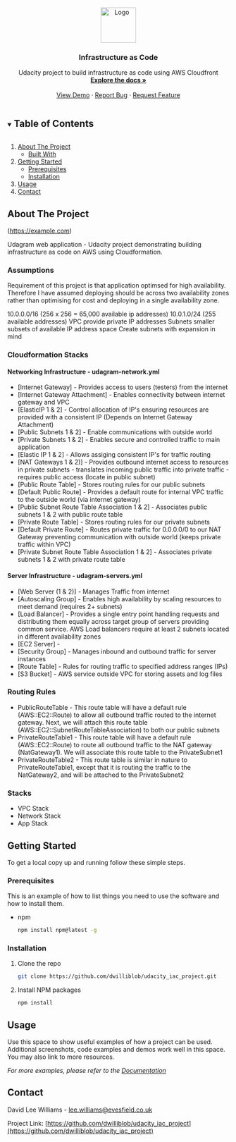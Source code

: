 <!--
*** Thanks for checking out the Best-README-Template. If you have a suggestion
*** that would make this better, please fork the repo and create a pull request
*** or simply open an issue with the tag "enhancement".
*** Thanks again! Now go create something AMAZING! :D
***
***
***
*** To avoid retyping too much info. Do a search and replace for the following:
*** dwilliblob, udacity_iac_project, twitter_handle, lee.williams@evesfield.co.uk, Infrastructure as Code, Udacity project to build infrastructure as code using AWS Cloudfront
-->



<!-- PROJECT SHIELDS -->
<!--
*** I'm using markdown "reference style" links for readability.
*** Reference links are enclosed in brackets [ ] instead of parentheses ( ).
*** See the bottom of this document for the declaration of the reference variables
*** for contributors-url, forks-url, etc. This is an optional, concise syntax you may use.
*** https://www.markdownguide.org/basic-syntax/#reference-style-links
-->


<!-- PROJECT LOGO -->
<br />
<p align="center">
  <a href="https://github.com/dwilliblob/udacity_iac_project">
    <img src="images/logo.png" alt="Logo" width="80" height="80">
  </a>

  <h3 align="center">Infrastructure as Code</h3>

  <p align="center">
    Udacity project to build infrastructure as code using AWS Cloudfront
    <br />
    <a href="https://github.com/dwilliblob/udacity_iac_project"><strong>Explore the docs »</strong></a>
    <br />
    <br />
    <a href="https://github.com/dwilliblob/udacity_iac_project">View Demo</a>
    ·
    <a href="https://github.com/dwilliblob/udacity_iac_project/issues">Report Bug</a>
    ·
    <a href="https://github.com/dwilliblob/udacity_iac_project/issues">Request Feature</a>
  </p>
</p>



<!-- TABLE OF CONTENTS -->
<details open="open">
  <summary><h2 style="display: inline-block">Table of Contents</h2></summary>
  <ol>
    <li>
      <a href="#about-the-project">About The Project</a>
      <ul>
        <li><a href="#built-with">Built With</a></li>
      </ul>
    </li>
    <li>
      <a href="#getting-started">Getting Started</a>
      <ul>
        <li><a href="#prerequisites">Prerequisites</a></li>
        <li><a href="#installation">Installation</a></li>
      </ul>
    </li>
    <li><a href="#usage">Usage</a></li>
    <li><a href="#contact">Contact</a></li>
  </ol>
</details>



<!-- ABOUT THE PROJECT -->
## About The Project

(https://example.com)

Udagram web application - Udacity project demonstrating building infrastructure as code on AWS using Cloudformation.

### Assumptions
Requirement of this project is that application optimsed for high availability. Therefore I have assumed deploying should be across two availability zones rather than optimising for cost and deploying in a single availability zone.

10.0.0.0/16 (256 x 256 = 65,000 available ip addresses)
10.0.1.0/24 (255 available addresses)
VPC provide private IP addresses
Subnets smaller subsets of available IP address space
Create subnets with expansion in mind

### Cloudformation Stacks

#### Networking Infrastructure - udagram-network.yml
* [Internet Gateway] - Provides access to users (testers) from the internet
* [Internet Gateway Attachment] - Enables connectivity between internet gateway and VPC
* [ElasticIP 1 & 2] - Control allocation of IP's ensuring resources are provided with a consistent IP (Depends on Internet Gateway Attachment)
* [Public Subnets 1 & 2] - Enable communications with outside world 
* [Private Subnets 1 & 2] - Enables secure and controlled traffic to main application 
* [Elastic IP 1 & 2] - Allows assiging consistent IP's for traffic routing
* [NAT Gateways 1 & 2)] - Provides outbound internet access to resources in private subnets - translates incoming public traffic into private traffic - requires public access (locate in public subnet)
* [Public Route Table] - Stores routing rules for our public subnets
* [Default Public Route] - Provides a default route for internal VPC traffic to the outside world (via internet gateway)
* [Public Subnet Route Table Association 1 & 2] - Associates public subnets 1 & 2 with public route table
* [Private Route Table] - Stores routing rules for our private subnets
* [Default Private Route] - Routes private traffic for 0.0.0.0/0 to our NAT Gateway preventing communication with outside world (keeps private traffic within VPC)
* [Private Subnet Route Table Association 1 & 2] - Associates private subnets 1 & 2 with private route table

#### Server Infrastructure - udagram-servers.yml


* [Web Server (1 & 2)] - Manages Traffic from internet
* [Autoscaling Group] - Enables high availability by scaling resources to meet demand (requires 2+ subnets)
* [Load Balancer] - Provides a single entry point handling requests and distributing them equally across target group of servers providing common service. AWS Load balancers require at least 2 subnets located in different availability zones
* [EC2 Server] - 
* [Security Group] - Manages inbound and outbound traffic for server instances
* [Route Table] - Rules for routing traffic to specified address ranges (IPs)
* [S3 Bucket] - AWS service outside VPC for storing assets and log files

### Routing Rules

* PublicRouteTable - This route table will have a default rule (AWS::EC2::Route) to allow all outbound traffic routed to the internet gateway. Next, we will attach this route table (AWS::EC2::SubnetRouteTableAssociation) to both our public subnets
* PrivateRouteTable1 - This route table will have a default rule (AWS::EC2::Route) to route all outbound traffic to the NAT gateway (NatGateway1). We will associate this route table to the PrivateSubnet1
* PrivateRouteTable2 - This route table is similar in nature to PrivateRouteTable1, except that it is routing the traffic to the NatGateway2, and will be attached to the PrivateSubnet2

### Stacks

* VPC Stack
* Network Stack
* App Stack

<!-- GETTING STARTED -->
## Getting Started

To get a local copy up and running follow these simple steps.

### Prerequisites

This is an example of how to list things you need to use the software and how to install them.
* npm
  ```sh
  npm install npm@latest -g
  ```

### Installation

1. Clone the repo
   ```sh
   git clone https://github.com/dwilliblob/udacity_iac_project.git
   ```
2. Install NPM packages
   ```sh
   npm install
   ```



<!-- USAGE EXAMPLES -->
## Usage

Use this space to show useful examples of how a project can be used. Additional screenshots, code examples and demos work well in this space. You may also link to more resources.

_For more examples, please refer to the [Documentation](https://example.com)_



<!-- CONTACT -->
## Contact

David Lee Williams - lee.williams@evesfield.co.uk

Project Link: [https://github.com/dwilliblob/udacity_iac_project](https://github.com/dwilliblob/udacity_iac_project)